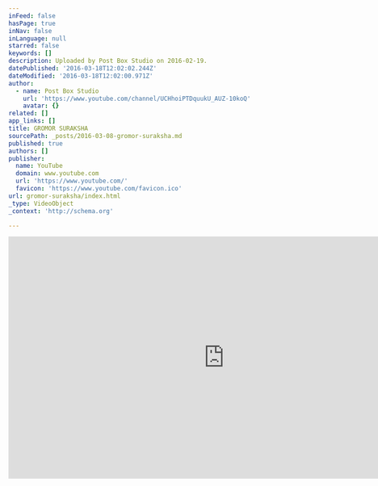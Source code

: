 ```yaml
---
inFeed: false
hasPage: true
inNav: false
inLanguage: null
starred: false
keywords: []
description: Uploaded by Post Box Studio on 2016-02-19.
datePublished: '2016-03-18T12:02:02.244Z'
dateModified: '2016-03-18T12:02:00.971Z'
author:
  - name: Post Box Studio
    url: 'https://www.youtube.com/channel/UCHhoiPTDquukU_AUZ-10koQ'
    avatar: {}
related: []
app_links: []
title: GROMOR SURAKSHA
sourcePath: _posts/2016-03-08-gromor-suraksha.md
published: true
authors: []
publisher:
  name: YouTube
  domain: www.youtube.com
  url: 'https://www.youtube.com/'
  favicon: 'https://www.youtube.com/favicon.ico'
url: gromor-suraksha/index.html
_type: VideoObject
_context: 'http://schema.org'

---
```

<iframe src="https://cdn.embedly.com/widgets/media.html?src=https%3A%2F%2Fwww.youtube.com%2Fembed%2FVygHHYj85Qs%3Ffeature%3Doembed&amp;url=https%3A%2F%2Fwww.youtube.com%2Fwatch%3Fv%3DVygHHYj85Qs&amp;image=https%3A%2F%2Fi.ytimg.com%2Fvi%2FVygHHYj85Qs%2Fhqdefault.jpg&amp;key=b7d04c9b404c499eba89ee7072e1c4f7&amp;type=text%2Fhtml&amp;schema=youtube" width="854" height="480" scrolling="no" frameborder="0" allowfullscreen="allowfullscreen" style=""></iframe>